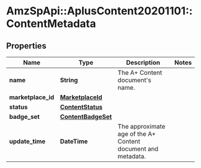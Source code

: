 # AmzSpApi::AplusContent20201101::ContentMetadata

## Properties
Name | Type | Description | Notes
------------ | ------------- | ------------- | -------------
**name** | **String** | The A+ Content document&#x27;s name. | 
**marketplace_id** | [**MarketplaceId**](MarketplaceId.md) |  | 
**status** | [**ContentStatus**](ContentStatus.md) |  | 
**badge_set** | [**ContentBadgeSet**](ContentBadgeSet.md) |  | 
**update_time** | **DateTime** | The approximate age of the A+ Content document and metadata. | 

